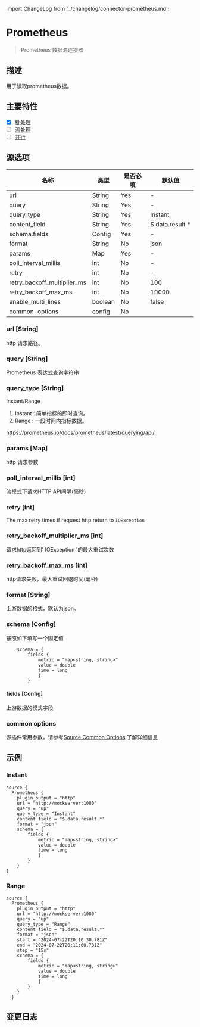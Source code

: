 import ChangeLog from '../changelog/connector-prometheus.md';

# Prometheus

> Prometheus 数据源连接器

## 描述

用于读取prometheus数据。

## 主要特性

- [x] [批处理](../../concept/connector-v2-features.md)
- [ ] [流处理](../../concept/connector-v2-features.md)
- [ ] [并行](../../concept/connector-v2-features.md)

## 源选项

| 名称                          | 类型      | 是否必填 | 默认值             |
|-----------------------------|---------|------|-----------------|
| url                         | String  | Yes  | -               |
| query                       | String  | Yes  | -               |
| query_type                  | String  | Yes  | Instant         |
| content_field               | String  | Yes  | $.data.result.* |
| schema.fields               | Config  | Yes  | -               |
| format                      | String  | No   | json            |
| params                      | Map     | Yes  | -               |
| poll_interval_millis        | int     | No   | -               |
| retry                       | int     | No   | -               |
| retry_backoff_multiplier_ms | int     | No   | 100             |
| retry_backoff_max_ms        | int     | No   | 10000           |
| enable_multi_lines          | boolean | No   | false           |
| common-options              | config  | No   |                 |

### url [String]

http 请求路径。

### query [String]

Prometheus 表达式查询字符串

### query_type [String]

Instant/Range

1. Instant : 简单指标的即时查询。
2. Range : 一段时间内指标数据。

https://prometheus.io/docs/prometheus/latest/querying/api/

### params [Map]

http 请求参数

### poll_interval_millis [int]

流模式下请求HTTP API间隔(毫秒)

### retry [int]

The max retry times if request http return to `IOException`

### retry_backoff_multiplier_ms [int]

请求http返回到' IOException '的最大重试次数

### retry_backoff_max_ms [int]

http请求失败，最大重试回退时间(毫秒)

### format [String]

上游数据的格式，默认为json。

### schema [Config]

按照如下填写一个固定值

```hocon
    schema = {
        fields {
            metric = "map<string, string>"
            value = double
            time = long
            }
        }

```

#### fields [Config]

上游数据的模式字段

### common options

源插件常用参数，请参考[Source Common Options](../source-common-options.md) 了解详细信息

## 示例

### Instant

```hocon
source {
  Prometheus {
    plugin_output = "http"
    url = "http://mockserver:1080"
    query = "up"
    query_type = "Instant"
    content_field = "$.data.result.*"
    format = "json"
    schema = {
        fields {
            metric = "map<string, string>"
            value = double
            time = long
            }
        }
    }
}
```

### Range

```hocon
source {
  Prometheus {
    plugin_output = "http"
    url = "http://mockserver:1080"
    query = "up"
    query_type = "Range"
    content_field = "$.data.result.*"
    format = "json"
    start = "2024-07-22T20:10:30.781Z"
    end = "2024-07-22T20:11:00.781Z"
    step = "15s"
    schema = {
        fields {
            metric = "map<string, string>"
            value = double
            time = long
            }
        }
    }
  }
```

## 变更日志

<ChangeLog />